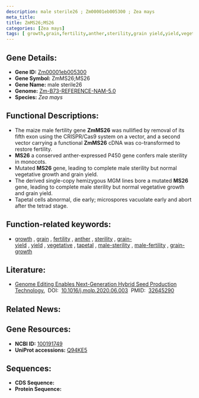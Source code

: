 ```yaml
---
description: male sterile26 ; Zm00001eb005300 ; Zea mays
meta_title:
title: ZmMS26;MS26
categories: [Zea mays]
tags: [ growth,grain,fertility,anther,sterility,grain yield,yield,vegetative,tapetal,male sterility,male fertility,grain growth ]
---
```


## Gene Details:
- **Gene ID:**	[Zm00001eb005300](https://www.maizegdb.org/gene_center/gene/Zm00001eb005300)
- **Gene Symbol:** ZmMS26;MS26
- **Gene Name:** male sterile26
- **Genome:** [Zm-B73-REFERENCE-NAM-5.0](https://www.maizegdb.org/genome/assembly/Zm-B73-REFERENCE-NAM-5.0)
- **Species:** *Zea mays*

## Functional Descriptions:
   - The maize male fertility gene **ZmMS26** was nullified by removal of its fifth exon using the CRISPR/Cas9 system on a vector, and a second vector carrying a functional **ZmMS26** cDNA was co-transformed to restore fertility.
   - **MS26** a conserved anther-expressed P450 gene confers male sterility in monocots.
   - Mutated **MS26** gene, leading to complete male sterility but normal vegetative growth and grain yield.
   - The derived single-copy hemizygous MGM lines bore a mutated **MS26** gene, leading to complete male sterility but normal vegetative growth and grain yield. 
   - Tapetal cells abnormal, die early; microspores vacuolate early and abort after the tetrad stage.

## Function-related keywords:
- [growth](/tags/growth/)&nbsp;,&nbsp;[grain](/tags/grain/)&nbsp;,&nbsp;[fertility](/tags/fertility/)&nbsp;,&nbsp;[anther](/tags/anther/)&nbsp;,&nbsp;[sterility](/tags/sterility/)&nbsp;,&nbsp;[grain-yield](/tags/grain-yield/)&nbsp;,&nbsp;[yield](/tags/yield/)&nbsp;,&nbsp;[vegetative](/tags/vegetative/)&nbsp;,&nbsp;[tapetal](/tags/tapetal/)&nbsp;,&nbsp;[male-sterility](/tags/male-sterility/)&nbsp;,&nbsp;[male-fertility](/tags/male-fertility/)&nbsp;,&nbsp;[grain-growth](/tags/grain-growth/)

## Literature:
   - [Genome Editing Enables Next-Generation Hybrid Seed Production Technology.]( https://www.sciencedirect.com/science/article/pii/S1674205220301817?via%3Dihub)&nbsp;&nbsp;DOI:&nbsp;&nbsp;[10.1016/j.molp.2020.06.003](https://www.sciencedirect.com/science/article/pii/S1674205220301817?via%3Dihub)&nbsp;&nbsp;PMID:&nbsp;&nbsp;[32645290](https://pubmed.ncbi.nlm.nih.gov/32645290/)

## Related News:

## Gene Resources:
- **NCBI ID:** [100191749](https://www.ncbi.nlm.nih.gov/gene/?term=100191749)
- **UniProt accessions:** [Q94KE5](https://www.uniprot.org/uniprotkb/Q94KE5/entry)



## Sequences:
- **CDS Sequence:**
- **Protein Sequence:**
